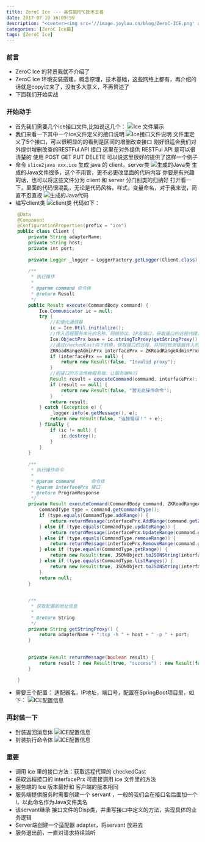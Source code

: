 ```yaml
---
title: ZeroC Ice --- 高性能RPC技术王者
date: 2017-07-10 16:09:59
description: "<center><img src='//image.joylau.cn/blog/ZeroC-ICE.png' alt='ZeroC-ICE'></center><br>HTTP REST 风格的远程通信技术可谓风靡一时，但是其低效也为人诟病<br>高性能，多语言支持，跨平台，轻量级是ICE主打的特性<br>本篇文章我将自己总结一下自己使用ZeroC Ice的技术"
categories: [ZeroC Ice篇]
tags: [ZeroC Ice]
---
```


<!-- more -->

### 前言
- ZeroC Ice 的背景我就不介绍了
- ZeroC Ice 环境安装搭建，概念原理，技术基础，这些网络上都有，再介绍的话就是copy过来了，没有多大意义，不再赘述了
- 下面我们开始实战


### 开始动手
- 首先我们需要几个ice接口文件,比如说这几个：
![Ice 文件展示](//image.joylau.cn/blog/ZeroC-Ice-1.png)
- 我们来看一下其中一个ice文件定义的接口说明
![Ice接口文件说明](//image.joylau.cn/blog/ZeroC-Ice-2.png)
文件里定义了5个接口，可以很明显的的看到是区间的增删改查接口
刚好很适合我们对外提供增删改查的RESTFul API 接口
这里在对外提供 RESTFul API 是可以很清楚的 使用 POST GET PUT DELETE
可以说这里很好的提供了这样一个例子
- 命令 `slice2java xxx.ice` 生成 java 的 client，server类
![生成的Java类](//image.joylau.cn/blog/ZeroC-Ice-3.png)
生成的Java文件很多，这个不用管，更不必更改里面的代码内容
你要是有兴趣的话，也可以将这些文件分为 client 和 server 分门别类的归纳好
打开看一下，里面的代码很混乱，无论是代码风格，样式，变量命名，对于我来说，简直不忍直视
![生成的Java代码](//image.joylau.cn/blog/ZeroC-Ice-5.png)
- 编写client类
![client类](//image.joylau.cn/blog/ZeroC-Ice-4.png)
代码如下：

``` java
    @Data
    @Component
    @ConfigurationProperties(prefix = "ice")
    public class Client {
        private String adapterName;
        private String host;
        private int port;
    
        private Logger _logger = LoggerFactory.getLogger(Client.class);
    
        /**
         * 执行操作
         *
         * @param command 命令体
         * @return Result
         */
        public Result execute(CommandBody command) {
            Ice.Communicator ic = null;
            try {
                //初使化通信器
                ic = Ice.Util.initialize();
                //传入远程服务单元的名称、网络协议、IP及端口，获取接口的远程代理，这里使用的stringToProxy方式
                Ice.ObjectPrx base = ic.stringToProxy(getStringProxy());
                //通过checkedCast向下转换，获取接口的远程，并同时检测根据传入的名称获取的服务单元是否代理接口，如果不是则返回null对象
                ZKRoadRangeAdminPrx interfacePrx = ZKRoadRangeAdminPrxHelper.checkedCast(base);
                if (interfacePrx == null) {
                    return new Result(false, "Invalid proxy");
                }
                //把接口的方法传给服务端，让服务端执行
                Result result = executeCommand(command, interfacePrx);
                if (result == null) {
                    return new Result(false, "暂无此操作命令");
                }
                return result;
            } catch (Exception e) {
                _logger.info(e.getMessage(), e);
                return new Result(false, "连接错误！" + e);
            } finally {
                if (ic != null) {
                    ic.destroy();
                }
            }
        }
    
        /**
         * 执行操作命令
         *
         * @param command      命令体
         * @param interfacePrx 接口
         * @return ProgramResponse
         */
        private Result executeCommand(CommandBody command, ZKRoadRangeAdminPrx interfacePrx) {
            CommandType type = command.getCommandType();
            if (type.equals(CommandType.addRange)) {
                return returnMessage(interfacePrx.AddRange(command.getZkRoadRange()));
            } else if (type.equals(CommandType.updateRange)) {
                return returnMessage(interfacePrx.UpdateRange(command.getZkRoadRange()));
            } else if (type.equals(CommandType.removeRange)) {
                return returnMessage(interfacePrx.RemoveRange(command.getZkRoadRange().code));
            } else if (type.equals(CommandType.getRange)) {
                return new Result(true, JSONObject.toJSONString(interfacePrx.GetRange(command.getZkRoadRange().code)));
            } else if (type.equals(CommandType.listRanges)) {
                return new Result(true, JSONObject.toJSONString(interfacePrx.ListRanges()));
            }
            return null;
        }
    
    
        /**
         * 获取配置的地址信息
         *
         * @return String
         */
        private String getStringProxy() {
            return adapterName + ":tcp -h " + host + " -p " + port;
        }
    
    
        private Result returnMessage(boolean result) {
            return result ? new Result(true, "success") : new Result(false, "failure");
        }
    
    }
```

- 需要三个配置： 适配器名，IP地址，端口号，配置在SpringBoot项目里，如下：
![ICE配置信息](//image.joylau.cn/blog/ZeroC-Ice-6.png)


### 再封装一下
- 封装返回消息体
![ICE配置信息](//image.joylau.cn/blog/ZeroC-Ice-8.png)
- 封装执行命令体
![ICE配置信息](//image.joylau.cn/blog/ZeroC-Ice-7.png)


### 重要
- 调用 ice 里的接口方法：获取远程代理的 checkedCast 
- 获取远程接口的 interfacePrx 可直接调用 ice 文件里的方法
- 服务端的 Ice 版本最好和 客户端的版本相同
- 服务端提供服务时需要创建一个 servant ，一般的我们会在接口名后面加一个I，以此命名作为Java文件类名
- 该servant继承 接口文件的Disp类，并重写接口中定义的方法，实现具体的业务逻辑
- Server端创建一个适配器 adapter，将servant 放进去
- 服务退出前，一直对请求持续监听


 